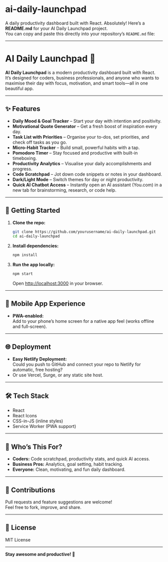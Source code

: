 # ai-daily-launchpad
A daily productivity dashboard built with React.
Absolutely! Here’s a **README.md** for your AI Daily Launchpad project.  
You can copy and paste this directly into your repository’s `README.md` file:

---

# AI Daily Launchpad 🚀

**AI Daily Launchpad** is a modern productivity dashboard built with React.  
It’s designed for coders, business professionals, and anyone who wants to maximise their day with focus, motivation, and smart tools—all in one beautiful app.

---

## ✨ Features

- **Daily Mood & Goal Tracker** – Start your day with intention and positivity.
- **Motivational Quote Generator** – Get a fresh boost of inspiration every day.
- **Task List with Priorities** – Organise your to-dos, set priorities, and check off tasks as you go.
- **Micro-Habit Tracker** – Build small, powerful habits with a tap.
- **Pomodoro Timer** – Stay focused and productive with built-in timeboxing.
- **Productivity Analytics** – Visualise your daily accomplishments and progress.
- **Code Scratchpad** – Jot down code snippets or notes in your dashboard.
- **Dark/Light Mode** – Switch themes for day or night productivity.
- **Quick AI Chatbot Access** – Instantly open an AI assistant (You.com) in a new tab for brainstorming, research, or code help.

---

## 🚀 Getting Started

1. **Clone the repo:**
   ```bash
   git clone https://github.com/yourusername/ai-daily-launchpad.git
   cd ai-daily-launchpad
   ```

2. **Install dependencies:**
   ```bash
   npm install
   ```

3. **Run the app locally:**
   ```bash
   npm start
   ```
   Open [http://localhost:3000](http://localhost:3000) in your browser.

---

## 📱 Mobile App Experience

- **PWA-enabled:**  
  Add to your phone’s home screen for a native app feel (works offline and full-screen).

---

## 🌐 Deployment

- **Easy Netlify Deployment:**  
  Could you push to GitHub and connect your repo to Netlify for automatic, free hosting?
- Or use Vercel, Surge, or any static site host.

---

## 🛠️ Tech Stack

- React
- React Icons
- CSS-in-JS (inline styles)
- Service Worker (PWA support)

---

## 🎯 Who’s This For?

- **Coders:** Code scratchpad, productivity stats, and quick AI access.
- **Business Pros:** Analytics, goal setting, habit tracking.
- **Everyone:** Clean, motivating, and fun daily dashboard.

---

## 🤝 Contributions

Pull requests and feature suggestions are welcome!  
Feel free to fork, improve, and share.

---

## 📄 License

MIT License

---

**Stay awesome and productive! 🚀**
